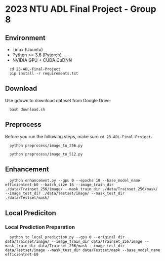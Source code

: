 # 2023 NTU ADL Final Project - Group 8
## Environment
* Linux (Ubuntu)
* Python >= 3.6 (Pytorch)
* NVIDIA GPU + CUDA CuDNN
```
  cd 23-ADL-Final-Project
  pip install -r requirements.txt
```

## Download
Use gdown to download dataset from Google Drive:
```
  bash download.sh
```

## Preprocess
Before you run the following steps, make sure `cd 23-ADL-Final-Project`.
```
  python preprocess/image_to_256.py
```
```
  python preprocess/image_to_512.py
```

## Enhancement
```
  python enhancement.py --gpu 0 --epochs 10 --base_model_name efficientnet-b0 --batch_size 16 --image_train_dir ./data/Trainset_256/image/ --mask_train_dir ./data/Trainset_256/mask/ --image_test_dir ./data/Testset/image/ --mask_test_dir ./data/Testset/mask/
```

## Local Prediciton
### Local Prediction Preparation
```
  python to_local_prediction.py --gpu 0 --original_dir data/Trainset/image/ --image_train_dir data/Trainset_256/image --mask_train_dir data/Trainset_256/mask --image_test_dir data/Testset/image --mask_test_dir data/Testset/mask --base_model_name efficientnet-b0
```
